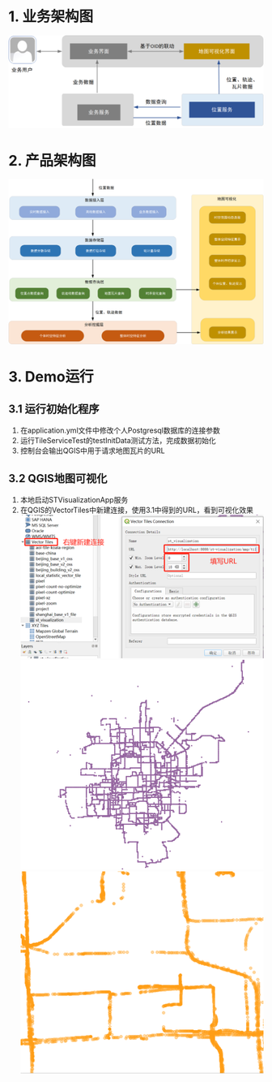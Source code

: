 # 1. 业务架构图

![img.png](images/业务架构图.png)

# 2. 产品架构图

![img.png](images/产品架构图.png)

# 3. Demo运行

## 3.1 运行初始化程序

1. 在application.yml文件中修改个人Postgresql数据库的连接参数
2. 运行TileServiceTest的testInitData测试方法，完成数据初始化
3. 控制台会输出QGIS中用于请求地图瓦片的URL

## 3.2 QGIS地图可视化

1. 本地启动STVisualizationApp服务
2. 在QGIS的VectorTiles中新建连接，使用3.1中得到的URL，看到可视化效果
![img.png](images/QGIS配置.png)
![img.png](images/热力图.png)
![img.png](images/位置数据图.png)